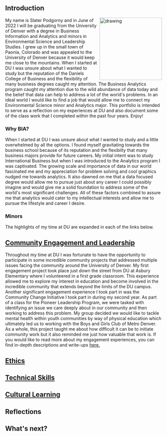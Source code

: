 ## Introduction

<img align = "right" src = "https://user-images.githubusercontent.com/98546888/161790392-4f16d520-5448-474d-8bee-b88a5b52ca8d.jpeg" alt = "drawing" width = "200"/> My name is Slater Podgorny and in June of 2022 I will be graduating from the University of Denver with a degree in Business Information and Analytics and minors in Environmental Science and Leadership Studies. I grew up in the small town of Paonia, Colorado and was appealed to the University of Denver because it would keep me close to the mountains. When I started at DU I was unsure about what I wanted to study but the reputation of the Daniels College of Business and the flexibility of many business degrees caught my attention. The Business Analytics program caught my attention due to the wild abundance of data today and the belief that data can help to address a lot of the world's problems. In an ideal world I would like to find a job that would allow me to connect my Environmental Science minor and Analytics major. This portfolio is intended to serve as a reflection on my experiences at DU and also document some of the class work that I completed within the past four years. Enjoy! 



### Why BIA? 

When I started at DU I was unsure about what I wanted to study and a little overwhelmed by all the options. I found myself gravitating towards the business school because of its reputation and the flexibilty that many business majors provide for future careers. My initial intent was to study International Business but when I was introduced to the Analytics program I was captivated. The growing scale and importance of data in our world fascinated me and my appreciation for problem solving and cool graphics nudged me towards analytics. It also dawned on me that a data focused degree would allow me to pursue just about any career I could possibly imagine and would give me a solid foundation to address some of the world's most significant challenges. All of these factors combined to assure me that analytics would cater to my intellectual interests and allow me to pursue the lifestyle and career I desire.
### Minors

The highlights of my time at DU are expanded in each of the links below. 

## [Community Engagement and Leadership](https://github.com/spodgorny9/Community-Engagement)
Throughout my time at DU I was fortunate to have the opportunity to participate in some incredible community projects that addressed multiple issues facing the community around the University of Denver. My first engagement project took place just down the street from DU at Asbury Elementary where I volunteered in a first grade classroom. This experience allowed me to explore my interest in education and become involved in the incredible community that extends beyond the limits of the DU campus. Another significant engagement experience I took part in was the Community Change Initiative I took part in during my second year. As part of a class for the Pioneer Leadership Program, we were tasked with identifying an issue we care deeply about in our community and then working to address this problem. My group decided we would like to tackle mental health within youth communities by way of physical education which ultimately led us to working with the Boys and Girls Club of Metro Denver. As a whole, this project taught me about how difficult it can be to initiate community work but it also reminded me just how valuable that work is. If you would like to read more about my engagement experiences, you can find in-depth descriptions and write-ups [here.](https://github.com/spodgorny9/Community-Engagement)

## [Ethics](https://github.com/spodgorny9/Ethics)
## [Technical Skills](https://github.com/spodgorny9/Technical-Skills)
## [Cultural Learning](https://github.com/spodgorny9/Cultural-Learning/blob/main/README.md)

## Reflections

## What's next?



<!--
**spodgorny9/spodgorny9** is a ✨ _special_ ✨ repository because its `README.md` (this file) appears on your GitHub profile.

Here are some ideas to get you started:

- 🔭 I’m currently working on ...
- 🌱 I’m currently learning ...
- 👯 I’m looking to collaborate on ...
- 🤔 I’m looking for help with ...
- 💬 Ask me about ...
- 📫 How to reach me: ...
- 😄 Pronouns: ...

- ⚡ Fun fact: ...
-->
